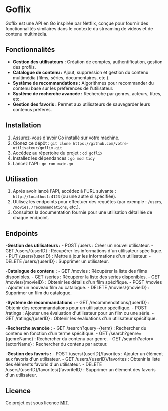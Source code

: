 # Goflix

Goflix est une API en Go inspirée par Netflix, conçue pour fournir des fonctionnalités similaires dans le contexte du streaming de vidéos et de contenu multimédia.

## Fonctionnalités

- **Gestion des utilisateurs :** Création de comptes, authentification, gestion des profils.
- **Catalogue de contenu :** Ajout, suppression et gestion du contenu multimédia (films, séries, documentaires, etc.).
- **Système de recommandations :** Algorithmes pour recommander du contenu basé sur les préférences de l'utilisateur.
- **Système de recherche avancée :** Recherche par genres, acteurs, titres, etc.
- **Gestion des favoris :** Permet aux utilisateurs de sauvegarder leurs contenus préférés.

## Installation

1. Assurez-vous d'avoir Go installé sur votre machine.
2. Clonez ce dépôt : `git clone https://github.com/votre-utilisateur/goflix.git`
3. Accédez au répertoire du projet : `cd goflix`
4. Installez les dépendances : `go mod tidy`
5. Lancez l'API : `go run main.go`

## Utilisation

1. Après avoir lancé l'API, accédez à l'URL suivante : `http://localhost:4123` (ou une autre si spécifiée).
2. Utilisez les endpoints pour effectuer des requêtes (par exemple : `/users`, `/movies`, `/recommendations`, etc.).
3. Consultez la documentation fournie pour une utilisation détaillée de chaque endpoint.

## Endpoints

-**Gestion des utilisateurs :**
    - POST /users : Créer un nouvel utilisateur.
    - GET /users/{userID} : Récupérer les informations d'un utilisateur spécifique.
    - PUT /users/{userID} : Mettre à jour les informations d'un utilisateur.
    - DELETE /users/{userID} : Supprimer un utilisateur.

-**Catalogue de contenu :**
    - GET /movies : Récupérer la liste des films disponibles.
    - GET /series : Récupérer la liste des séries disponibles.
    - GET /movies/{movieID} : Obtenir les détails d'un film spécifique.
    - POST /movies : Ajouter un nouveau film au catalogue.
    - DELETE /movies/{movieID} : Supprimer un film du catalogue.

-**Système de recommandations :**
    - GET /recommendations/{userID} : Obtenir des recommandations pour un utilisateur spécifique.
    - POST /ratings : Ajouter une évaluation d'utilisateur pour un film ou une série.
    - GET /ratings/{userID} : Obtenir les évaluations d'un utilisateur spécifique.

-**Recherche avancée :**
    - GET /search?query={term} : Rechercher du contenu en fonction d'un terme spécifique.
    - GET /search?genre={genreName} : Rechercher du contenu par genre.
    - GET /search?actor={actorName} : Rechercher du contenu par acteur.

-**Gestion des favoris :**
    - POST /users/{userID}/favorites : Ajouter un élément aux favoris d'un utilisateur.
    - GET /users/{userID}/favorites : Obtenir la liste des éléments favoris d'un utilisateur.
    - DELETE /users/{userID}/favorites/{favoriteID} : Supprimer un élément des favoris d'un utilisateur.


## Licence

Ce projet est sous licence [MIT](https://choosealicense.com/licenses/mit/).

